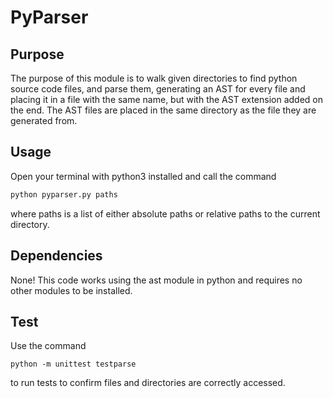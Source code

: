# PyParser

## Purpose
The purpose of this module is to walk given directories to find python source code files, and parse them, generating an AST for every file and placing it in a file with the same name, but with the AST extension added on the end.  The AST files are placed in the same directory as the file they are generated from.

## Usage
Open your terminal with python3 installed and call the command

```bash
python pyparser.py paths
```

where paths is a list of either absolute paths or relative paths to the current directory.

## Dependencies
None! This code works using the ast module in python and requires no other modules to be installed.

## Test
Use the command
```
python -m unittest testparse
```
to run tests to confirm files and directories are correctly accessed.
